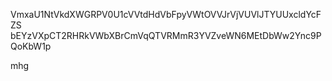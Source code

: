 VmxaU1NtVkdXWGRPV0U1cVVtdHdVbFpyVWtOVVJrVjVUVlJTYUUxcldYcFZS
bEYzVXpCT2RHRkVWbXBrCmVqQTVRMmR3YVZveWN6MEtDbWw2Ync9PQoKbW1p

mhg